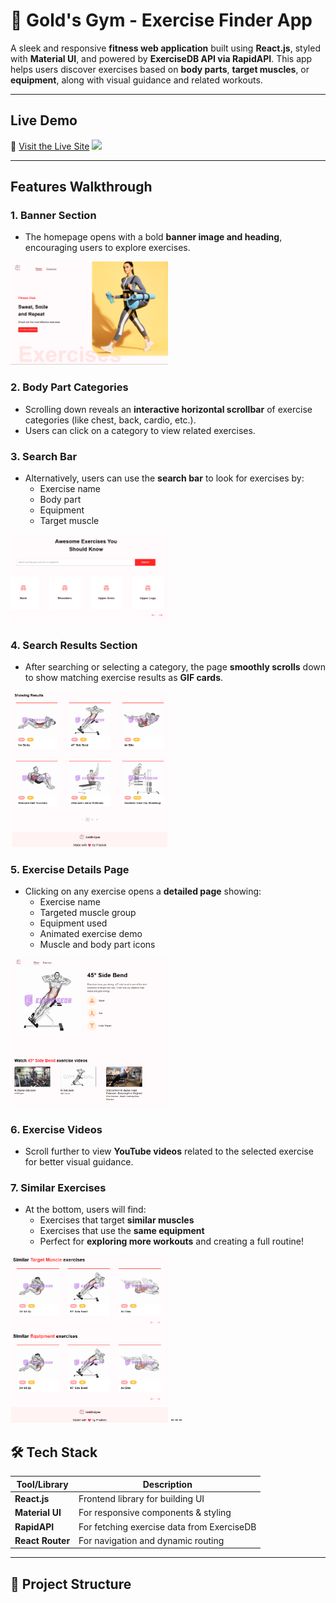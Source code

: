 # 💪 Gold's Gym - Exercise Finder App

A sleek and responsive **fitness web application** built using **React.js**, styled with **Material UI**, and powered by **ExerciseDB API via RapidAPI**. This app helps users discover exercises based on **body parts**, **target muscles**, or **equipment**, along with visual guidance and related workouts.

---

## Live Demo

🔗 [Visit the Live Site](https://prtkgym.netlify.app/)
<img src="https://www.kapwing.com/videos/682dac1f4c065a8352687b54" width="50%" />

---

## Features Walkthrough

### 1. **Banner Section**
- The homepage opens with a bold **banner image and heading**, encouraging users to explore exercises.
<img src="/screenshots/banner.png" width="50%" />


### 2. **Body Part Categories**
- Scrolling down reveals an **interactive horizontal scrollbar** of exercise categories (like chest, back, cardio, etc.).
- Users can click on a category to view related exercises.

### 3. **Search Bar**
- Alternatively, users can use the **search bar** to look for exercises by:
  - Exercise name
  - Body part
  - Equipment
  - Target muscle
<img src="/screenshots/search and categories.png" width="50%" />

### 4. **Search Results Section**
- After searching or selecting a category, the page **smoothly scrolls** down to show matching exercise results as **GIF cards**.
<img src="/screenshots/showing results.png" width="50%" />

### 5. **Exercise Details Page**
- Clicking on any exercise opens a **detailed page** showing:
  - Exercise name
  - Targeted muscle group
  - Equipment used
  - Animated exercise demo
  - Muscle and body part icons
<img src="/screenshots/detail.png" width="50%" />

### 6. **Exercise Videos**
- Scroll further to view **YouTube videos** related to the selected exercise for better visual guidance.

### 7. **Similar Exercises**
- At the bottom, users will find:
  - Exercises that target **similar muscles**
  - Exercises that use the **same equipment**
  - Perfect for **exploring more workouts** and creating a full routine!
<img src="/screenshots/similar.png" width="50%" />
---

## 🛠️ Tech Stack

| Tool/Library    | Description                              |
|-----------------|------------------------------------------|
| **React.js**    | Frontend library for building UI         |
| **Material UI** | For responsive components & styling      |
| **RapidAPI**    | For fetching exercise data from ExerciseDB |
| **React Router**| For navigation and dynamic routing       |

---

## 📂 Project Structure